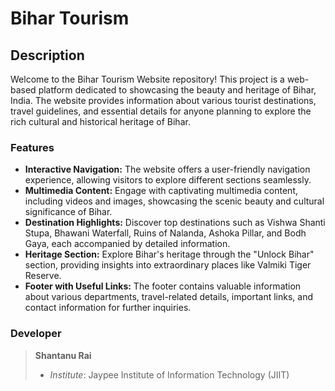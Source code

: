 # Bihar Tourism

## Description

Welcome to the Bihar Tourism Website repository! This project is a web-based platform dedicated to showcasing the beauty and heritage of Bihar, India. The website provides information about various tourist destinations, travel guidelines, and essential details for anyone planning to explore the rich cultural and historical heritage of Bihar.

### Features

- **Interactive Navigation:** The website offers a user-friendly navigation experience, allowing visitors to explore different sections seamlessly.
- **Multimedia Content:** Engage with captivating multimedia content, including videos and images, showcasing the scenic beauty and cultural significance of Bihar.
- **Destination Highlights:** Discover top destinations such as Vishwa Shanti Stupa, Bhawani Waterfall, Ruins of Nalanda, Ashoka Pillar, and Bodh Gaya, each accompanied by detailed information.
- **Heritage Section:** Explore Bihar's heritage through the "Unlock Bihar" section, providing insights into extraordinary places like Valmiki Tiger Reserve.
- **Footer with Useful Links:** The footer contains valuable information about various departments, travel-related details, important links, and contact information for further inquiries.

### Developer

> **Shantanu Rai**
>
> - _Institute_: Jaypee Institute of Information Technology (JIIT)
